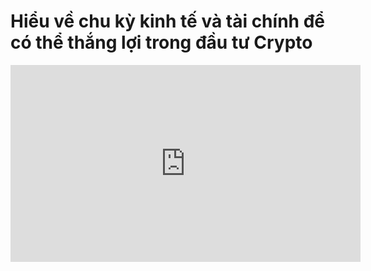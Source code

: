 # Hiểu về chu kỳ kinh tế và tài chính để có thể thắng lợi trong đầu tư Crypto

<iframe width="560" height="315" src="https://www.youtube.com/embed/cSwQRlAggbA" title="YouTube video player" frameborder="0" allow="accelerometer; autoplay; clipboard-write; encrypted-media; gyroscope; picture-in-picture" allowfullscreen></iframe>